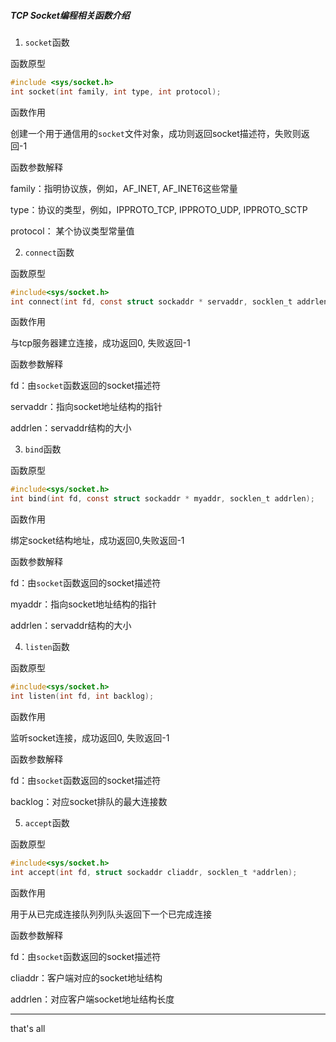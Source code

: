 ##### TCP Socket编程相关函数介绍

1. `socket`函数

函数原型

```c
#include <sys/socket.h>
int socket(int family, int type, int protocol);
```

函数作用

创建一个用于通信用的`socket`文件对象，成功则返回socket描述符，失败则返回-1

函数参数解释

family：指明协议族，例如，AF_INET, AF_INET6这些常量

type：协议的类型，例如，IPPROTO_TCP, IPPROTO_UDP, IPPROTO_SCTP

protocol： 某个协议类型常量值

2. `connect`函数

函数原型

```c
#include<sys/socket.h>
int connect(int fd, const struct sockaddr * servaddr, socklen_t addrlen);
```

函数作用

与tcp服务器建立连接，成功返回0, 失败返回-1

函数参数解释

fd：由`socket`函数返回的socket描述符

servaddr：指向socket地址结构的指针

addrlen：servaddr结构的大小

3. `bind`函数

函数原型

```c
#include<sys/socket.h>
int bind(int fd, const struct sockaddr * myaddr, socklen_t addrlen);
```

函数作用

绑定socket结构地址，成功返回0,失败返回-1

函数参数解释

fd：由`socket`函数返回的socket描述符

myaddr：指向socket地址结构的指针

addrlen：servaddr结构的大小

4. `listen`函数

函数原型

```c
#include<sys/socket.h>
int listen(int fd, int backlog);
```

函数作用

监听socket连接，成功返回0, 失败返回-1

函数参数解释

fd：由`socket`函数返回的socket描述符

backlog：对应socket排队的最大连接数

5. `accept`函数

函数原型

```c
#include<sys/socket.h>
int accept(int fd, struct sockaddr cliaddr, socklen_t *addrlen);
```

函数作用

用于从已完成连接队列列队头返回下一个已完成连接

函数参数解释

fd：由`socket`函数返回的socket描述符

cliaddr：客户端对应的socket地址结构

addrlen：对应客户端socket地址结构长度



---

that's all